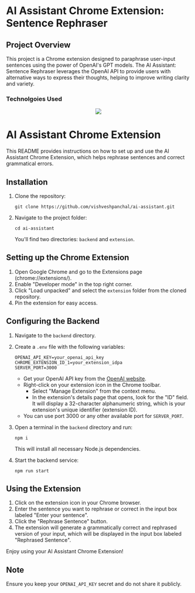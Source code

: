 # AI Assistant Chrome Extension: Sentence Rephraser

## Project Overview

This project is a Chrome extension designed to paraphrase user-input sentences using the power of OpenAI's GPT models. The AI Assistant: Sentence Rephraser leverages the OpenAI API to provide users with alternative ways to express their thoughts, helping to improve writing clarity and variety.

### Technolgoies Used

<p align="center">
  <a href="https://go-skill-icons.vercel.app/">
    <img
      src="https://go-skill-icons.vercel.app/api/icons?i=chatgpt,nodejs,expressjs,javascript,html,css,npm,bash,chrome,git,github"
    />
  </a>
</p>

# AI Assistant Chrome Extension

This README provides instructions on how to set up and use the AI Assistant Chrome Extension, which helps rephrase sentences and correct grammatical errors.

## Installation

1. Clone the repository:
   ```
   git clone https://github.com/vishveshpanchal/ai-assistant.git
   ```

2. Navigate to the project folder:
   ```
   cd ai-assistant
   ```

   You'll find two directories: `backend` and `extension`.

## Setting up the Chrome Extension

1. Open Google Chrome and go to the Extensions page (chrome://extensions/).
2. Enable "Developer mode" in the top right corner.
3. Click "Load unpacked" and select the `extension` folder from the cloned repository.
4. Pin the extension for easy access.

## Configuring the Backend

1. Navigate to the `backend` directory.
2. Create a `.env` file with the following variables:
   ```
   OPENAI_API_KEY=your_openai_api_key
   CHROME_EXTENSION_ID_1=your_extension_idpa
   SERVER_PORT=3000
   ```
   - Get your OpenAI API key from the [OpenAI website](https://platform.openai.com/docs/api-reference/authentication).
   - Right-click on your extension icon in the Chrome toolbar.
        - Select "Manage Extension" from the context menu.
        - In the extension's details page that opens, look for the "ID" field. It will display a 32-character alphanumeric string, which is your extension's unique identifier (extension ID).
   - You can use port 3000 or any other available port for `SERVER_PORT`.

3. Open a terminal in the `backend` directory and run:
   ```
   npm i
   ```
   This will install all necessary Node.js dependencies.

4. Start the backend service:
   ```
   npm run start
   ```

## Using the Extension

1. Click on the extension icon in your Chrome browser.
2. Enter the sentence you want to rephrase or correct in the input box labeled "Enter your sentence".
3. Click the "Rephrase Sentence" button.
4. The extension will generate a grammatically correct and rephrased version of your input, which will be displayed in the input box labeled "Rephrased Sentence".

Enjoy using your AI Assistant Chrome Extension!

## Note

Ensure you keep your `OPENAI_API_KEY` secret and do not share it publicly.
